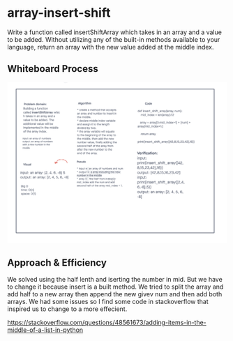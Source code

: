 # array-insert-shift
<!-- Description of the challenge -->
Write a function called insertShiftArray which takes in an array and a value to be added. Without utilizing any of the built-in methods available to your language, return an array with the new value added at the middle index.

## Whiteboard Process
<!-- Embedded whiteboard image -->
![whiteboard](../whiteboard-challenge2.png)

## Approach & Efficiency
<!-- What approach did you take? Discuss Why. What is the Big O space/time for this approach? -->
We solved using the half lenth and iserting the number in mid. But we have to change it because insert is a built method. We tried to split the array and add half to a new array then append the new givev num and then add both arrays. We had some issues so I find some code in stackoverflow that inspired us to change to a more effecient.

https://stackoverflow.com/questions/48561673/adding-items-in-the-middle-of-a-list-in-python

